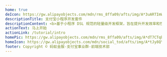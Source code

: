 ```yaml
---
home: true
deIcon: https://gw.alipayobjects.com/mdn/rms_8ffa09/afts/img/A*3uARTImWRrMAAAAAAAAAAABkARQnAQ
descriptionTitle: 支付宝小程序开发套件
descriptionContent: <b>基于小程序 DSL 规范的轻量级开发框架，旨在提升开发效率和性能</b>。我们提供易于上手的 <a href="/tutorial/store.html">数据流方案</a>，响应式开发体验，极致的性能优化和稳定性保障，灵活强大的 Webpack 预编译能力，同时我们也在探索优秀的创新解决方案（<a href="/tutorial/hooks.html">hooks</a>等）。官方出品，欢迎使用
actionText: 马上开始
actionLink: /tutorial/intro
homePic: https://gw.alipayobjects.com/mdn/rms_8ffa09/afts/img/A*dT7CTqbtF5cAAAAAAAAAAABkARQnAQ
homeIcon: https://gw.alipayobjects.com/mdn/social_tod/afts/img/A*tJy8QYnkQKYAAAAAAAAAAABkARQnAQ
footer: Copyright © 蚂蚁金服-支付宝事业群-前端技术部
---
```

